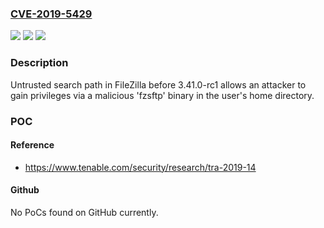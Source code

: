 ### [CVE-2019-5429](https://cve.mitre.org/cgi-bin/cvename.cgi?name=CVE-2019-5429)
![](https://img.shields.io/static/v1?label=Product&message=FileZilla&color=blue)
![](https://img.shields.io/static/v1?label=Version&message=3.41.0-rc1%20&color=brightgreen)
![](https://img.shields.io/static/v1?label=Vulnerability&message=Untrusted%20Search%20Path%20(CWE-426)&color=brightgreen)

### Description

Untrusted search path in FileZilla before 3.41.0-rc1 allows an attacker to gain privileges via a malicious 'fzsftp' binary in the user's home directory.

### POC

#### Reference
- https://www.tenable.com/security/research/tra-2019-14

#### Github
No PoCs found on GitHub currently.

